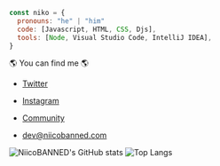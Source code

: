 ```javascript
const niko = {
  pronouns: "he" | "him"
  code: [Javascript, HTML, CSS, Djs],
  tools: [Node, Visual Studio Code, IntelliJ IDEA],
}
```

🌎 You can find me 🌎

- [Twitter](https://twitter.com/NiicoBANNED)

- [Instagram](https://www.instagram.com/niicobanned)

- [Community](https://discord.gg/smpsmE4UzV)

- dev@niicobanned.com



![NiicoBANNED's GitHub stats](https://github-readme-stats.vercel.app/api?username=niicobanned&show_icons=true&theme=dracula) ![Top Langs](https://github-readme-stats.vercel.app/api/top-langs/?username=niicobanned&layout=compact&theme=dracula)

